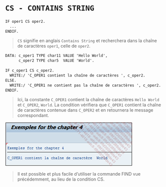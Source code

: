 # **`CS - CONTAINS STRING`**

```JS
IF oper1 CS oper2.
  ...
ENDIF.
```

> `CS` signifie en anglais `Contains String` et recherchera dans la chaîne de caractères `oper1`, celle de `oper2`.

```JS
DATA: c_oper1 TYPE char11 VALUE 'Hello World',
      c_oper2 TYPE char5  VALUE 'World'.

IF c_oper1 CS c_oper2.
  WRITE:/ 'C_OPER1 contient la chaîne de caractères ', c_oper2.
ELSE.
  WRITE:/ 'C_OPER1 ne contient pas la chaîne de caractères ', c_oper2.
ENDIF.
```

> Ici, la constante `C_OPER1` contient la chaîne de caractères `Hello World` et `C_OPER2`, `World`. La condition vérifiera que `C_OPER1` contient la chaîne de caractères contenue dans `C_OPER2` et en retournera le message correspondant.

![](../00_Ressources/02_07_01.png)

> Il est possible et plus facile d’utiliser la commande FIND vue précédemment, au lieu de la condition CS.
